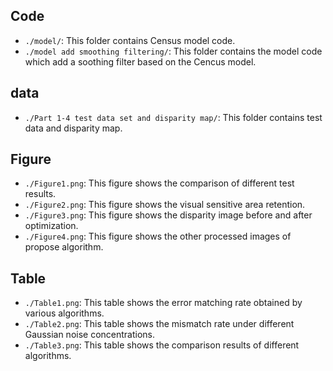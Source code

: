 ## Code
* `./model/`: This folder contains Census model code.
* `./model add smoothing filtering/`: This folder contains the model code which add a soothing filter based on the Cencus model.

## data
* `./Part 1-4 test data set and disparity map/`: This folder contains test data and disparity map.

## Figure
* `./Figure1.png`: This figure shows the comparison of different test results.
* `./Figure2.png`: This figure shows the visual sensitive area retention.
* `./Figure3.png`: This figure shows the disparity image before and after optimization.
* `./Figure4.png`: This figure shows the other processed images of propose algorithm.

## Table
* `./Table1.png`: This table shows the error matching rate obtained by various algorithms.
* `./Table2.png`: This table shows the mismatch rate under different Gaussian noise concentrations.
* `./Table3.png`: This table shows the comparison results of different algorithms.
